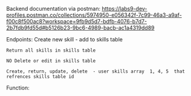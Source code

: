 Backend documentation via postman: https://labs9-dev-profiles.postman.co/collections/5974950-e056342f-7c99-46a3-a9af-f00c8f500ac8?workspace=9fb9d5d7-bdfb-4076-b7d7-2b7fdb9fd55d#b5126b23-9bc6-4989-bacb-ac1a4319dd89

Endpoints: 
    Create new skill - add to skills table

    Return all skills in skills table

    NO Delete or edit in skills table
    
    Create, return, update, delete  - user skills array  1, 4, 5  that refrences skills table id

Function: 
